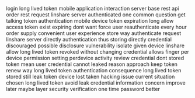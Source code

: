 login long lived token mobile application interaction server base rest api order rest request linshare server authenticated one common question get talking token authentication mobile device token expiration long allow access token exist expiring dont want force user reauthenticate every hour order supply convenient user experience store way authenticate request linshare server directly authentication thus storing directly credential discouraged possible disclosure vulnerability isolate given device linshare allow long lived token revoked without changing credential allows finger per device permission setting perdevice activity review credential dont stored token mean user credential cannot leaked reason approach keep token renew way long lived token authentication consequence long lived token stored still leak token device lost taken hacking issue current situation chosen long lived token avoid leak credential information concern improve later maybe layer security verification one time password better